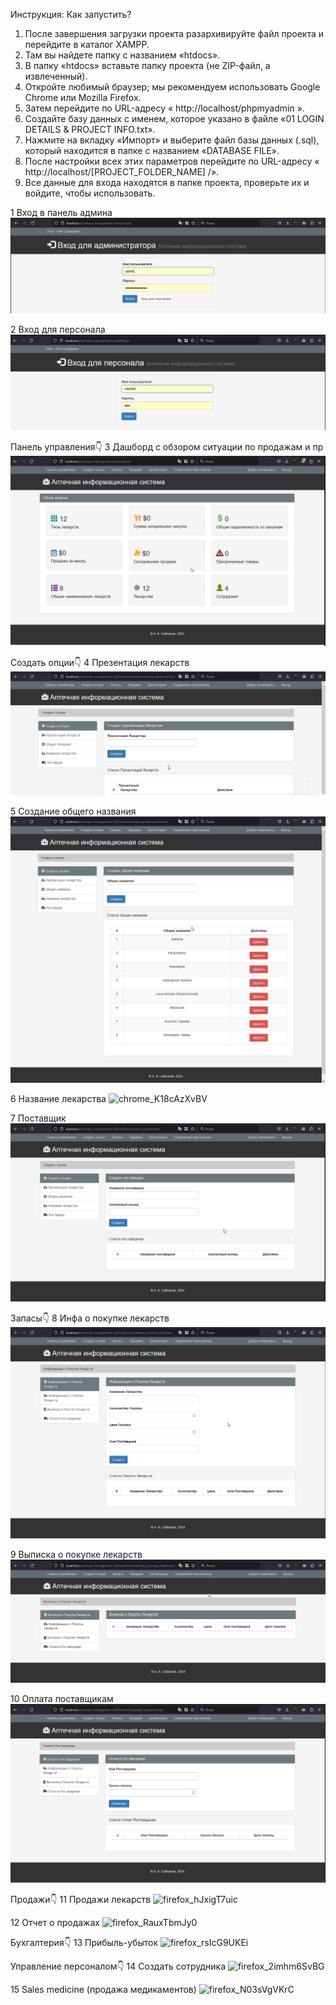 
Инструкция: Как запустить?

1. После завершения загрузки проекта разархивируйте файл проекта и перейдите в каталог XAMPP.
2. Там вы найдете папку с названием «htdocs».
3. В папку «htdocs» вставьте папку проекта (не ZIP-файл, а извлеченный).
4. Откройте любимый браузер; мы рекомендуем использовать Google Chrome или Mozilla Firefox.
5. Затем перейдите по URL-адресу « http://localhost/phpmyadmin ».
6. Создайте базу данных с именем, которое указано в файле «01 LOGIN DETAILS & PROJECT INFO.txt».
7. Нажмите на вкладку «Импорт» и выберите файл базы данных (.sql), который находится в папке с названием «DATABASE FILE».
8. После настройки всех этих параметров перейдите по URL-адресу « http://localhost/[PROJECT_FOLDER_NAME] /».
9. Все данные для входа находятся в папке проекта, проверьте их и войдите, чтобы использовать. 



1 
Вход в панель админа
![вход в панель админа](screenshots/firefox_L36b56umOy.png)


2 
Вход для персонала
![вход для персонала](screenshots/chrome_4ZF9Br1wC8.png)


Панель управления👇
3 
Дашборд с обзором ситуации по продажам и пр
![дашборд с обзором ситуации по продажам и пр](screenshots/chrome_MkVmD96Fbd.png)


Создать опции👇
4 
Презентация лекарств
![презентация лекарств](screenshots/firefox_eNJ9FnTpiA.png)

5 
Создание общего названия
![создание общего названия](screenshots/firefox_NdjhHYMaQU.png)

6 
Название лекарства
![chrome_K18cAzXvBV](https://github.com/laramho/pharmacy-management-php/assets/146481400/0c0b92fd-006a-4418-8206-6c95d5dec9ae)

7 
Поставщик
![поставщик](screenshots/chrome_sRLBzRcd2Z.png)


Запасы👇
8 
Инфа о покупке лекарств
![инфа о покупке лекарств](screenshots/firefox_eQO0TQGrgE.png)

9 
Выписка о покупке лекарств
![выписка о покупке лекарств](screenshots/firefox_dggcNDwOD7.png)

10
Оплата поставщикам
![оплата поставщиком](screenshots/chrome_X57WnL3fvt.png)


Продажи👇
11
Продажи лекарств
![firefox_hJxigT7uic](https://github.com/laramho/pharmacy-management-php/assets/146481400/301e184d-03cd-409e-af4f-e0dfe2f9c80e)


12
Отчет о продажах
![firefox_RauxTbmJy0](https://github.com/laramho/pharmacy-management-php/assets/146481400/bf8d6c19-167b-4829-870e-def9954e8684)


Бухгалтерия👇
13
Прибыль-убыток
![firefox_rsIcG9UKEi](https://github.com/laramho/pharmacy-management-php/assets/146481400/03a202c2-bd4b-438b-bb1a-a8e8cdcbbeaf)

Управление персоналом👇
14
Создать сотрудника
![firefox_2imhm6SvBG](https://github.com/laramho/pharmacy-management-php/assets/146481400/d81a5cfd-6f0e-469c-af60-0d50b79f3336)


15
Sales medicine (продажа медикаментов)
![firefox_N03sVgVKrC](https://github.com/laramho/pharmacy-management-php/assets/146481400/aad1820f-2e8f-41b5-b34a-e2338532ba71)
